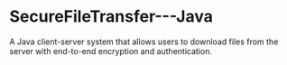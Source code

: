 # SecureFileTransfer---Java
A Java client-server system that allows users to download files from the server with end-to-end encryption and authentication. 
